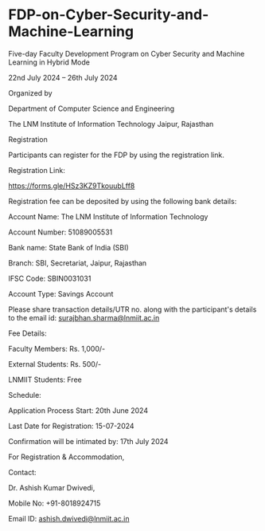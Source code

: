 # FDP-on-Cyber-Security-and-Machine-Learning
Five-day Faculty Development Program on Cyber Security and Machine Learning in Hybrid Mode

   22nd July 2024 – 26th July 2024

   Organized by
       
Department of Computer Science and Engineering

The LNM Institute of Information Technology Jaipur, Rajasthan

Registration 

Participants can register for the FDP by using the registration link.


Registration Link: 

https://forms.gle/HSz3KZ9TkouubLff8 


Registration fee can be deposited by using the following bank details:

Account Name: The LNM Institute of Information Technology

Account Number: 51089005531

Bank name: State Bank of India (SBI)

Branch: SBI, Secretariat, Jaipur, Rajasthan

IFSC Code: SBIN0031031

Account Type: Savings Account


Please share transaction details/UTR no. along with the participant's details to the email id: surajbhan.sharma@lnmiit.ac.in


Fee Details:


Faculty Members: Rs. 1,000/- 

External Students: Rs. 500/-

LNMIIT Students: Free


Schedule:

Application Process Start: 20th June 2024

Last Date for Registration: 15-07-2024

Confirmation will be intimated by: 17th July 2024



For Registration & Accommodation, 

Contact: 


Dr. Ashish Kumar Dwivedi, 

Mobile No: +91-8018924715 

Email ID: ashish.dwivedi@lnmiit.ac.in

